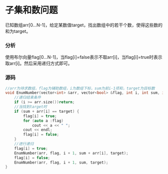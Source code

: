 # 子集和数问题


已知数组arr[0...N-1]，给定某数值target，找出数组中的若干个数，使得这些数的和为target。

### 分析

使用布尔向量flag[0...N-1]，当flag[i]=false表示不取arr[i]，当flag[i]=true时表示取arr[i]。然后采用递归方式即可。

### 源码

```cpp
//arr为待求数组，flag为辅助数组，i为数组下标，sum为前i-1项和，target为目标数
void EnumNumber(vector<int> &arr, vector<bool> &flag, int i, int sum, int target) {
    //递归结束条件
    if (i >= arr.size())return;
    //当找到target时
    if (sum + arr[i] == target) {
        flag[i] = true;
        for (auto a :flag)
            cout << a << " ";
        cout << endl;
        flag[i] = false;
    }
    //进行递归
    flag[i] = true;
    EnumNumber(arr, flag, i + 1, sum + arr[i], target);
    flag[i] = false;
    EnumNumber(arr, flag, i + 1, sum, target);
}
```
